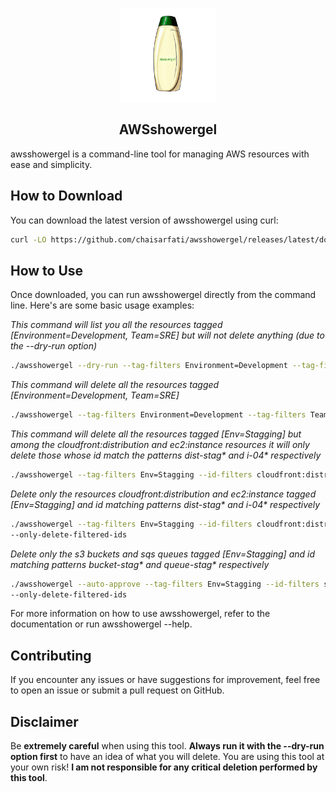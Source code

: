 <p align="center">
      <img alt="AWSweeper" src="https://github.com/chaisarfati/awsshowergel/blob/master/img/logo.png" height="150" />
    <h2 align="center">AWSshowergel</h2>
</p>

awsshowergel is a command-line tool for managing AWS resources with ease and simplicity.

## How to Download

You can download the latest version of awsshowergel using curl:

```bash
curl -LO https://github.com/chaisarfati/awsshowergel/releases/latest/download/awsshowergel
```

## How to Use
Once downloaded, you can run awsshowergel directly from the command line. 
Here's are some basic usage examples:

_This command will list you all the resources tagged [Environment=Development, Team=SRE] but will not delete anything 
(due to the --dry-run option)_ 
```bash
./awsshowergel --dry-run --tag-filters Environment=Development --tag-filters Team=SRE
```

_This command will delete all the resources tagged [Environment=Development, Team=SRE]_
```bash
./awsshowergel --tag-filters Environment=Development --tag-filters Team=SRE
```

_This command will delete all the resources tagged [Env=Stagging] but among the cloudfront:distribution and ec2:instance 
resources it will only delete those whose id match the patterns dist-stag* and i-04* respectively_
```bash
./awsshowergel --tag-filters Env=Stagging --id-filters cloudfront:distribution=dist-stag* --id-filters ec2:instance=i-04*
```

_Delete only the resources cloudfront:distribution and ec2:instance tagged [Env=Stagging] and id matching patterns dist-stag* and i-04* respectively_ 
```bash
./awsshowergel --tag-filters Env=Stagging --id-filters cloudfront:distribution=dist-stag* --id-filters ec2:instance=i-04* 
--only-delete-filtered-ids
```

_Delete only the s3 buckets and sqs queues tagged [Env=Stagging] and id matching patterns bucket-stag* and queue-stag* respectively_ 

```bash
./awsshowergel --auto-approve --tag-filters Env=Stagging --id-filters s3:s3=bucket-stag* --id-filters sqs:sqs=queue-stag* 
--only-delete-filtered-ids
```

For more information on how to use awsshowergel, refer to the documentation or run awsshowergel --help.

## Contributing
If you encounter any issues or have suggestions for improvement, feel free to open an issue or submit a pull request on GitHub.

## Disclaimer
Be **extremely careful** when using this tool. 
**Always run it with the --dry-run option first** to have an idea of what you will delete.
You are using this tool at your own risk! **I am not responsible for any critical deletion performed by this tool**.

